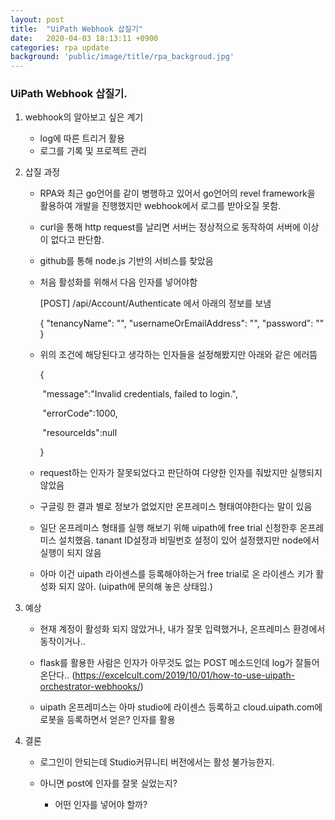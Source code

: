 ```yaml
---
layout: post
title:  "UiPath Webhook 삽질기"
date:   2020-04-03 18:13:11 +0900
categories: rpa update
background: 'public/image/title/rpa_backgroud.jpg'
---
```


### UiPath Webhook 삽질기.



1. webhook의 알아보고 싶은 계기

   - log에 따른 트리거 활용
   - 로그를 기록 및 프로젝트 관리

   

2. 삽질 과정 

   - RPA와 최근 go언어를 같이 병행하고 있어서 go언어의 revel framework을 활용하여 개발을 진행했지만 webhook에서 로그를 받아오질 못함.

   - curl을 통해 http request를 날리면 서버는 정상적으로 동작하여 서버에 이상이 없다고 판단함.

   - github를 통해 node.js 기반의 서비스를 찾았음

   - 처음 활성화를 위해서 다음 인자를 넣어야함

     [POST] /api/Account/Authenticate 에서 아래의 정보를 보냄

     {
       "tenancyName": "",
       "usernameOrEmailAddress": "",
       "password": ""
     }

     

   - 위의 조건에 해당된다고 생각하는 인자들을 설정해봤지만 아래와 같은 에러뜸

     {

     ​	"message":"Invalid credentials, failed to login.",

     ​	"errorCode":1000,

     ​	"resourceIds":null

     }

   -  request하는 인자가 잘못되었다고 판단하여 다양한 인자를 줘밨지만 실행되지 않았음

   - 구글링 한 결과 별로 정보가 없었지만 온프레미스 형태여야한다는 말이 있음

   - 일단 온프레미스 형태를 실행 해보기 위해 uipath에 free trial 신청한후 온프레미스 설치했음. tanant ID설정과 비밀번호 설정이 있어 설정했지만 node에서 실행이 되지 않음

   - 아마 이건 uipath 라이센스를 등록해야하는거 free trial로 온 라이센스 키가 활성화 되지 않아. (uipath에 문의해 놓은 상태임.)

   

3. 예상 

   - 현재 계정이 활성화 되지 않았거나, 내가 잘못 입력했거나, 온프레미스 환경에서 동작이거나..
   - flask를 활용한 사람은 인자가 아무것도 없는 POST 메소드인데 log가 잘들어온단다.. (https://excelcult.com/2019/10/01/how-to-use-uipath-orchestrator-webhooks/)

   - uipath 온프레미스는 아마 studio에 라이센스 등록하고 cloud.uipath.com에 로봇을 등록하면서 얻은? 인자를 활용

   

4. 결론

   - 로그인이 안되는데 Studio커뮤니티 버전에서는 활성 불가능한지.

   - 아니면 post에 인자를 잘못 실었는지?

     - 어떤 인자를 넣어야 할까? 

     

   

​	




